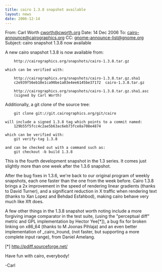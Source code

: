 ```yaml
---
title: cairo 1.3.8 snapshot available
layout: news
date: 2006-12-14
---
```


From: Carl Worth <cworth@cworth.org>
Date: 14 Dec 2006
To: cairo-announce@cairographics.org
CC: gnome-announce-list@gnome.org
Subject: cairo snapshot 1.3.8 now available

A new cairo snapshot 1.3.8 is now available from:

        http://cairographics.org/snapshots/cairo-1.3.8.tar.gz

    which can be verified with:

        http://cairographics.org/snapshots/cairo-1.3.8.tar.gz.sha1
        c2e939f56eb10e1ca90be1a03e4ee6145be37172  cairo-1.3.8.tar.gz

        http://cairographics.org/snapshots/cairo-1.3.8.tar.gz.sha1.asc
        (signed by Carl Worth)

  Additionally, a git clone of the source tree:

        git clone git://git.cairographics.org/git/cairo

    will include a signed 1.3.8 tag which points to a commit named:
        129b55f5fcc4c2ae5b63ac6eb73fce8a708e4874

    which can be verified with:
        git verify-tag 1.3.8

    and can be checked out with a command such as:
        git checkout -b build 1.3.8

This is the fourth development snapshot in the 1.3 series. It comes
just slightly more than one week after the 1.3.6 snapshot.

After the bug fixes in 1.3.6, we're back to our original program of
weekly snapshots, each one faster than the one from the week
before. Cairo 1.3.8 brings a 2x improvement in the speed of rendering
linear gradients (thanks to David Turner), and a significant reduction
in X traffic when rendering text (thanks to Xan Lopez and Behdad
Esfahbod), making cairo behave very much like Xft does.

A few other things in the 1.3.8 snapshot worth noting include a more
forgiving image comparator in the test suite, (using the "perceptual
diff" metric and GPL implementation by Hector Yee[*]), a bug fix for
broken linking on x86_64 (thanks to M Joonas Pihlaja) and an even
better implementation of _cairo_lround, (not faster, but supporting a
more complete input range), from Daniel Amelang.

[*] http://pdiff.sourceforge.net/

Have fun with cairo, everybody!

-Carl
